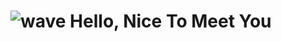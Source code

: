 # ![wave](https://user-images.githubusercontent.com/1303154/88677602-1635ba80-d120-11ea-84d8-d263ba5fc3c0.gif) Hello, Nice To Meet You
